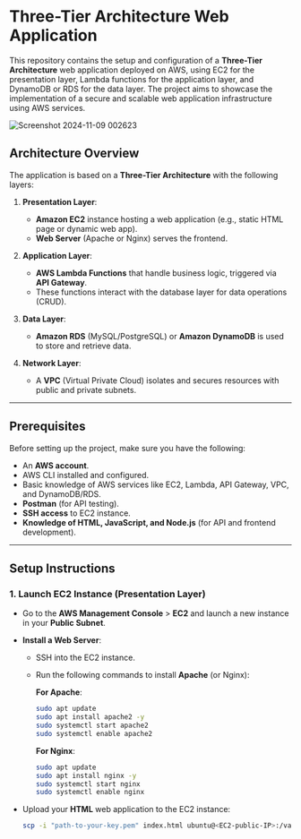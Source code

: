 # Three-Tier Architecture Web Application

This repository contains the setup and configuration of a **Three-Tier Architecture** web application deployed on AWS, using EC2 for the presentation layer, Lambda functions for the application layer, and DynamoDB or RDS for the data layer. The project aims to showcase the implementation of a secure and scalable web application infrastructure using AWS services.

![Screenshot 2024-11-09 002623](https://github.com/user-attachments/assets/8def5c93-48a1-4d01-ae8e-11ca3d90e8ea)

## Architecture Overview

The application is based on a **Three-Tier Architecture** with the following layers:

1. **Presentation Layer**: 
   - **Amazon EC2** instance hosting a web application (e.g., static HTML page or dynamic web app).
   - **Web Server** (Apache or Nginx) serves the frontend.

2. **Application Layer**:
   - **AWS Lambda Functions** that handle business logic, triggered via **API Gateway**.
   - These functions interact with the database layer for data operations (CRUD).

3. **Data Layer**:
   - **Amazon RDS** (MySQL/PostgreSQL) or **Amazon DynamoDB** is used to store and retrieve data.

4. **Network Layer**:
   - A **VPC** (Virtual Private Cloud) isolates and secures resources with public and private subnets.

---

## Prerequisites

Before setting up the project, make sure you have the following:

- An **AWS account**.
- AWS CLI installed and configured.
- Basic knowledge of AWS services like EC2, Lambda, API Gateway, VPC, and DynamoDB/RDS.
- **Postman** (for API testing).
- **SSH access** to EC2 instance.
- **Knowledge of HTML, JavaScript, and Node.js** (for API and frontend development).

---

## Setup Instructions

### 1. **Launch EC2 Instance (Presentation Layer)**

- Go to the **AWS Management Console** > **EC2** and launch a new instance in your **Public Subnet**.
- **Install a Web Server**:
  - SSH into the EC2 instance.
  - Run the following commands to install **Apache** (or Nginx):

    **For Apache**:
    ```bash
    sudo apt update
    sudo apt install apache2 -y
    sudo systemctl start apache2
    sudo systemctl enable apache2
    ```

    **For Nginx**:
    ```bash
    sudo apt update
    sudo apt install nginx -y
    sudo systemctl start nginx
    sudo systemctl enable nginx
    ```

- Upload your **HTML** web application to the EC2 instance:
  ```bash
  scp -i "path-to-your-key.pem" index.html ubuntu@<EC2-public-IP>:/var/www/html/




